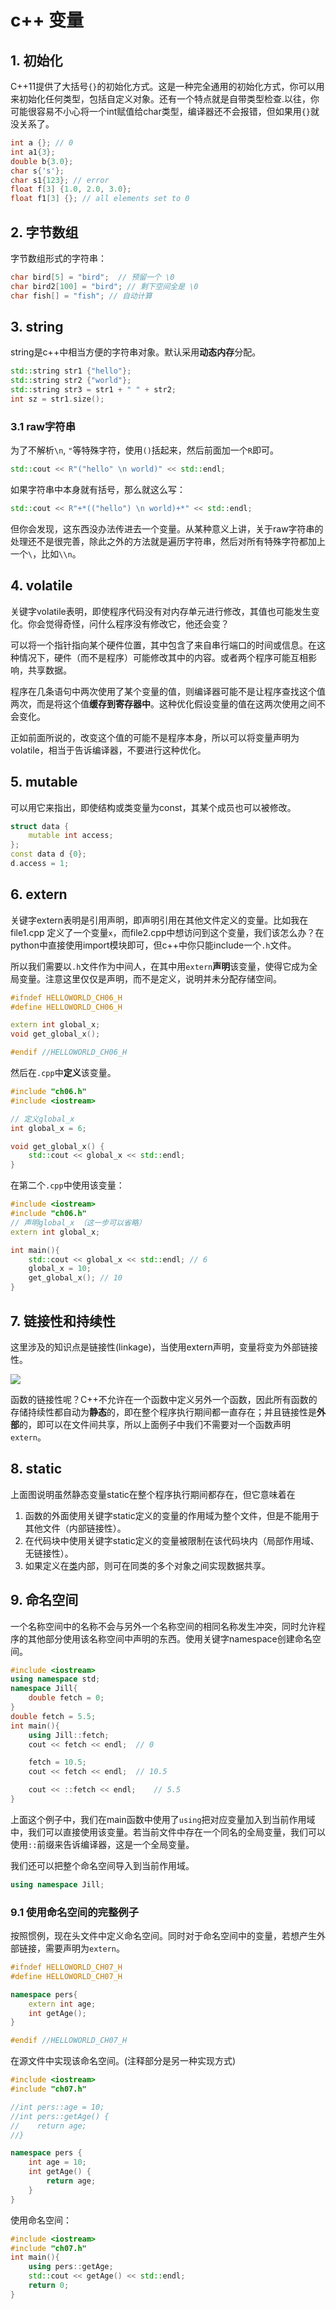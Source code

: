 # c++ 变量

## 1. 初始化
C++11提供了大括号`{}`的初始化方式。这是一种完全通用的初始化方式，你可以用来初始化任何类型，包括自定义对象。还有一个特点就是自带类型检查.以往，你可能很容易不小心将一个int赋值给char类型，编译器还不会报错，但如果用`{}`就没关系了。
```cpp
int a {}; // 0
int a1{3};
double b{3.0};
char s{'s'};
char s1{123}; // error
float f[3] {1.0, 2.0, 3.0};
float f1[3] {}; // all elements set to 0
```

## 2. 字节数组
字节数组形式的字符串：
```cpp
char bird[5] = "bird";  // 预留一个 \0
char bird2[100] = "bird"; // 剩下空间全是 \0
char fish[] = "fish"; // 自动计算
```

## 3. string
string是c++中相当方便的字符串对象。默认采用**动态内存**分配。
```cpp
std::string str1 {"hello"};
std::string str2 {"world"};
std::string str3 = str1 + " " + str2;
int sz = str1.size();
```

### 3.1 raw字符串
为了不解析`\n`, `"`等特殊字符，使用`()`括起来，然后前面加一个`R`即可。
```cpp
std::cout << R"("hello" \n world)" << std::endl;
```
如果字符串中本身就有括号，那么就这么写：
```cpp
std::cout << R"+*(("hello") \n world)+*" << std::endl;
```

但你会发现，这东西没办法传进去一个变量。从某种意义上讲，关于raw字符串的处理还不是很完善，除此之外的方法就是遍历字符串，然后对所有特殊字符都加上一个`\`，比如`\\n`。

## 4. volatile
关键字volatile表明，即使程序代码没有对内存单元进行修改，其值也可能发生变化。你会觉得奇怪，问什么程序没有修改它，他还会变？

可以将一个指针指向某个硬件位置，其中包含了来自串行端口的时间或信息。在这种情况下，硬件（而不是程序）可能修改其中的内容。或者两个程序可能互相影响，共享数据。

程序在几条语句中两次使用了某个变量的值，则编译器可能不是让程序查找这个值两次，而是将这个值**缓存到寄存器中**。这种优化假设变量的值在这两次使用之间不会变化。

正如前面所说的，改变这个值的可能不是程序本身，所以可以将变量声明为volatile，相当于告诉编译器，不要进行这种优化。

## 5. mutable
可以用它来指出，即使结构或类变量为const，其某个成员也可以被修改。
```cpp
struct data {
    mutable int access;
};
const data d {0};
d.access = 1;
```

## 6. extern
关键字extern表明是引用声明，即声明引用在其他文件定义的变量。比如我在file1.cpp 定义了一个变量`x`，而file2.cpp中想访问到这个变量，我们该怎么办？在python中直接使用import模块即可，但c++中你只能include一个`.h`文件。

所以我们需要以`.h`文件作为中间人，在其中用`extern`**声明**该变量，使得它成为全局变量。注意这里仅仅是声明，而不是定义，说明并未分配存储空间。
```cpp
#ifndef HELLOWORLD_CH06_H
#define HELLOWORLD_CH06_H

extern int global_x;
void get_global_x();

#endif //HELLOWORLD_CH06_H
```
然后在`.cpp`中**定义**该变量。
```cpp
#include "ch06.h"
#include <iostream>

// 定义global_x
int global_x = 6;

void get_global_x() {
    std::cout << global_x << std::endl;
}
```
在第二个`.cpp`中使用该变量：
```cpp
#include <iostream>
#include "ch06.h"
// 声明global_x （这一步可以省略）
extern int global_x;

int main(){
    std::cout << global_x << std::endl; // 6
    global_x = 10;
    get_global_x(); // 10
}
```

## 7. 链接性和持续性

这里涉及的知识点是链接性(linkage)，当使用extern声明，变量将变为外部链接性。<span id="linkage"></span>

![](https://i.loli.net/2019/03/15/5c8ba1721f258.png)


函数的链接性呢？C++不允许在一个函数中定义另外一个函数，因此所有函数的存储持续性都自动为**静态**的，即在整个程序执行期间都一直存在；并且链接性是**外部**的，即可以在文件间共享，所以上面例子中我们不需要对一个函数声明`extern`。

## 8. static
上面图说明虽然静态变量static在整个程序执行期间都存在，但它意味着在
1. 函数的外面使用关键字static定义的变量的作用域为整个文件，但是不能用于其他文件（内部链接性）。
2. 在代码块中使用关键字static定义的变量被限制在该代码块内（局部作用域、无链接性）。
3. 如果定义在[类](cpp-class.md)内部，则可在同类的多个对象之间实现数据共享。

## 9. 命名空间
一个名称空间中的名称不会与另外一个名称空间的相同名称发生冲突，同时允许程序的其他部分使用该名称空间中声明的东西。使用关键字namespace创建命名空间。
```cpp
#include <iostream>
using namespace std;
namespace Jill{
    double fetch = 0;
}
double fetch = 5.5;
int main(){
    using Jill::fetch;
    cout << fetch << endl;  // 0

    fetch = 10.5;
    cout << fetch << endl;  // 10.5

    cout << ::fetch << endl;    // 5.5
}
```
上面这个例子中，我们在main函数中使用了`using`把对应变量加入到当前作用域中，我们可以直接使用该变量。若当前文件中存在一个同名的全局变量，我们可以使用`::`前缀来告诉编译器，这是一个全局变量。

我们还可以把整个命名空间导入到当前作用域。
```cpp
using namespace Jill;
```

### 9.1 使用命名空间的完整例子
按照惯例，现在头文件中定义命名空间。同时对于命名空间中的变量，若想产生外部链接，需要声明为`extern`。
```cpp
#ifndef HELLOWORLD_CH07_H
#define HELLOWORLD_CH07_H

namespace pers{
    extern int age;
    int getAge();
}

#endif //HELLOWORLD_CH07_H
```
在源文件中实现该命名空间。(注释部分是另一种实现方式)
```cpp
#include <iostream>
#include "ch07.h"

//int pers::age = 10;
//int pers::getAge() {
//    return age;
//}

namespace pers {
    int age = 10;
    int getAge() {
        return age;
    }
}
```
使用命名空间：
```cpp
#include <iostream>
#include "ch07.h"
int main(){
    using pers::getAge;
    std::cout << getAge() << std::endl;
    return 0;
}
```